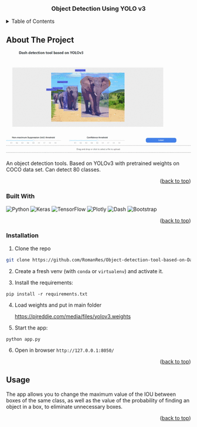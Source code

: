 


<!-- PROJECT LOGO -->
<br />
<div align="center">
  
  <h3 align="center">Object Detection Using YOLO v3 </h3>

</div>



<!-- TABLE OF CONTENTS -->
<details>
  <summary>Table of Contents</summary>
  <ol>
    <li>
      <a href="#about-the-project">About The Project</a>
        <li><a href="#built-with">Built With</a></li>
    </li>
        <li><a href="#installation">Installation</a></li>


  </ol>
</details>



<!-- ABOUT THE PROJECT -->
## About The Project
<div align="center">
  <img src="https://github.com/RomanRes/Object-detection-tool-based-on-Dash-and-YOLOv3/blob/main/img/YOLOv3readme.gif" >
</div>

An object detection tools. Based on YOLOv3 with pretrained weights on COCO data set. Can detect 80 classes.

<p align="right">(<a href="#readme-top">back to top</a>)</p>



### Built With


![Python](https://img.shields.io/badge/python-3670A0?style=for-the-badge&logo=python&logoColor=ffdd54)
![Keras](https://img.shields.io/badge/Keras-%23D00000.svg?style=for-the-badge&logo=Keras&logoColor=white)
![TensorFlow](https://img.shields.io/badge/TensorFlow-%23FF6F00.svg?style=for-the-badge&logo=TensorFlow&logoColor=white)
![Plotly](https://img.shields.io/badge/Plotly-%233F4F75.svg?style=for-the-badge&logo=plotly&logoColor=white)
![Dash](https://img.shields.io/badge/Dash-%233F4F75.svg?style=for-the-badge&logo=plotly&logoColor=white)
![Bootstrap](https://img.shields.io/badge/bootstrap-%23563D7C.svg?style=for-the-badge&logo=bootstrap&logoColor=white)

<p align="right">(<a href="#readme-top">back to top</a>)</p>

### Installation

1. Clone the repo
```sh
git clone https://github.com/RomanRes/Object-detection-tool-based-on-Dash-and-YOLOv3.git
```
2. Create a fresh venv (with `conda` or `virtualenv`) and activate it.

3. Install the requirements:
```
pip install -r requirements.txt
```
4. Load weights and put in main folder

   https://pjreddie.com/media/files/yolov3.weights

5. Start the app:

```
python app.py
```
6. Open in browser `http://127.0.0.1:8050/`

<p align="right">(<a href="#readme-top">back to top</a>)</p>


<!-- USAGE EXAMPLES -->
## Usage

The app allows you to change the maximum value of the IOU between boxes of the same class, as well as the value of the probability of finding an object in a box, to eliminate unnecessary boxes.


<p align="right">(<a href="#readme-top">back to top</a>)</p>
